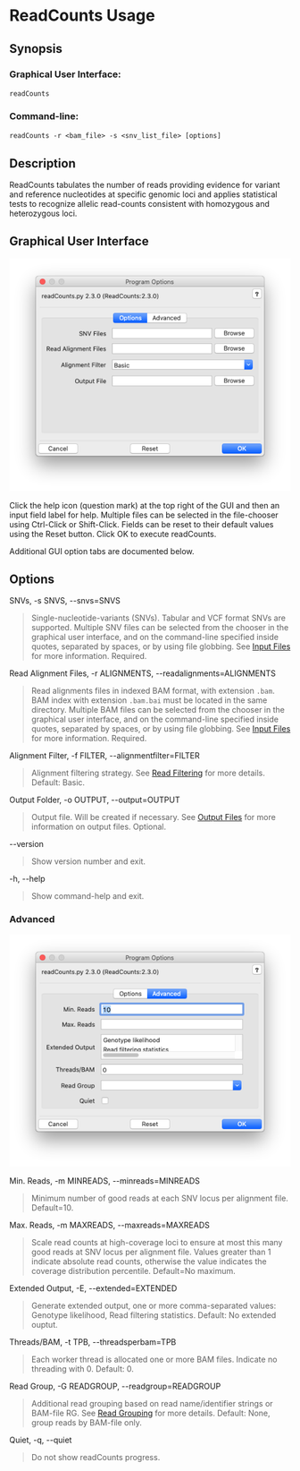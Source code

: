 # ReadCounts Usage

## Synopsis

### Graphical User Interface:

    readCounts

### Command-line:

    readCounts -r <bam_file> -s <snv_list_file> [options]

## Description

ReadCounts tabulates the number of reads providing evidence for variant and reference nucleotides at specific genomic loci and applies statistical tests to recognize allelic read-counts consistent with homozygous and heterozygous loci.

## Graphical User Interface

<img src="readCounts.png" alt="readCounts Options"/>

Click the help icon (question mark) at the top right of the GUI and
then an input field label for help. Multiple files can be selected in the
file-chooser using Ctrl-Click or Shift-Click. Fields can be reset to
their default values using the Reset button. Click OK to execute
readCounts.

Additional GUI option tabs are documented below.

## Options

SNVs, -s SNVS, --snvs=SNVS

> Single-nucleotide-variants (SNVs). Tabular and VCF format SNVs
> are supported. Multiple SNV files can be selected from the chooser in the graphical user interface, and on the command-line specified inside quotes, separated
> by spaces, or by using file globbing. See [Input
> Files](InputFiles.md) for more information. Required.

Read Alignment Files, -r ALIGNMENTS, --readalignments=ALIGNMENTS

> Read alignments files in indexed BAM format, with extension
> `.bam`. BAM index with extension `.bam.bai` must be located in the
> same directory. Multiple BAM files can be selected from the chooser in the graphical user interface, and on the command-line specified inside quotes,
> separated by spaces, or by using file globbing. See [Input
> Files](InputFiles.md) for more information. Required.

Alignment Filter, -f FILTER, --alignmentfilter=FILTER

> Alignment filtering strategy. See [Read Filtering](Filtering.md) for more details. Default: Basic.

Output Folder, -o OUTPUT, --output=OUTPUT

> Output file. Will be created if necessary. See [Output Files](OutputFiles.md) for more information on output files. Optional. 

--version

>Show version number and exit. 

-h, --help

>Show command-help and exit.

### Advanced
<img src="readCounts-advanced.png" alt="Advanced"/>

Min. Reads, -m MINREADS, --minreads=MINREADS

> Minimum number of good reads at each SNV locus per alignment file. Default=10.   

Max. Reads, -m MAXREADS, --maxreads=MAXREADS

> Scale read counts at high-coverage loci to ensure at
                        most this many good reads at SNV locus per alignment
                        file. Values greater than 1 indicate absolute read
                        counts, otherwise the value indicates the coverage
                        distribution percentile. Default=No maximum.

Extended Output, -E, --extended=EXTENDED

> Generate extended output, one or more comma-separated values: Genotype likelihood, Read filtering statistics. Default: No extended ouptut.

Threads/BAM, -t TPB, --threadsperbam=TPB                   

> Each worker thread is allocated one or more BAM files. Indicate no threading with 0. Default: 0.

Read Group, -G READGROUP, --readgroup=READGROUP

> Additional read grouping based on read name/identifier strings or BAM-file RG. See [Read Grouping](Grouping.md) for more details. Default: None, group reads by BAM-file only.

Quiet, -q, --quiet

> Do not show readCounts progress.

